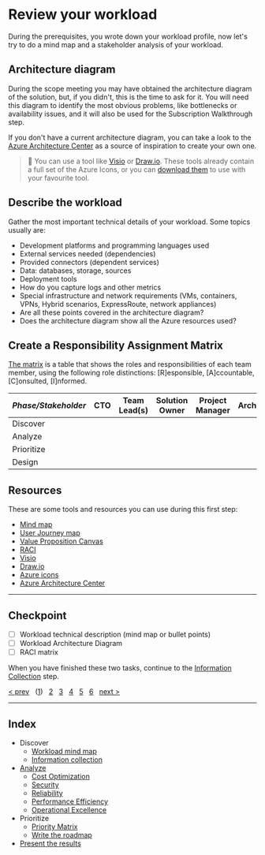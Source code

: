 # Review your workload

During the prerequisites, you wrote down your workload profile, now let's try to
do a mind map and a stakeholder analysis of your workload.

## Architecture diagram

During the scope meeting you may have obtained the architecture diagram of the
solution, but, if you didn't, this is the time to ask for it. You will need this
diagram to identify the most obvious problems, like bottlenecks or availability
issues, and it will also be used for the Subscription Walkthrough step.

If you don't have a current architecture diagram, you can take a look to the
[Azure Architecture Center][archcenter] as a source of inspiration to create
your own one.

> :pill: You can use a tool like [Visio][visio] or [Draw.io][drawio]. These
tools already contain a full set of the Azure Icons, or you can
[download them][azureicons] to use with your favourite tool.

## Describe the workload

Gather the most important technical details of your workload. Some topics
usually are:

* Development platforms and programming languages used
* External services needed (dependencies)
* Provided connectors (dependent services)
* Data: databases, storage, sources
* Deployment tools
* How do you capture logs and other metrics
* Special infrastructure and network requirements (VMs, containers, VPNs, Hybrid
scenarios, ExpressRoute, network appliances)
* Are all these points covered in the architecture diagram?
* Does the architecture diagram show all the Azure resources used?

## Create a Responsibility Assignment Matrix

[The matrix][raci] is a table that shows the roles and responsibilities of each
team member, using the following role distinctions: \[R\]esponsible,
\[A\]ccountable, \[C\]onsulted, \[I\]nformed.

| *Phase/Stakeholder* | **CTO** | **Team Lead(s)** | **Solution Owner** | **Project Manager** |**Architect** | **...** |
|---|---|---|---|---|---|---|
| Discover |
| Analyze |
| Prioritize |
| Design |

## Resources

These are some tools and resources you can use during this first step:

* [Mind map][mindmap]
* [User Journey map][userjourney]
* [Value Proposition Canvas][vpcanvas]
* [RACI][raci]
* [Visio][visio]
* [Draw.io][drawio]
* [Azure icons][azureicons]
* [Azure Architecture Center][archcenter]

---

## Checkpoint

* [ ] Workload technical description (mind map or bullet points)
* [ ] Workload Architecture Diagram
* [ ] RACI matrix

When you have finished these two tasks, continue to the
[Information Collection][2] step.

[archcenter]: https://docs.microsoft.com/en-us/azure/architecture/browse/
[azureicons]: https://docs.microsoft.com/en-us/azure/architecture/icons/
[drawio]: https://app.diagrams.net/
[mindmap]: https://en.wikipedia.org/wiki/Mind_map
[userjourney]: https://en.wikipedia.org/wiki/User_journey
[vpcanvas]: https://businessmodelanalyst.com/value-proposition-canvas
[raci]: https://en.wikipedia.org/wiki/Responsibility_assignment_matrix
[visio]: https://www.microsoft.com/microsoft-365/visio/visio-in-microsoft-365
[prev]: ../README.md
[next]: 02.Collection.md

[&lt; prev][prev] &nbsp; ([1][1]) &nbsp; [2][2] &nbsp; [3][3] &nbsp;
[4][4] &nbsp; [5][5] &nbsp; [6][6] &nbsp; [next &gt;][next]

---

## Index

* Discover
  * [Workload mind map][1]
  * [Information collection][2]
* [Analyze][3]
  * [Cost Optimization][3.A]
  * [Security][3.B]
  * [Reliability][3.C]
  * [Performance Efficiency][3.D]
  * [Operational Excellence][3.E]
* Prioritize
  * [Priority Matrix][4]
  * [Write the roadmap][5]
* [Present the results][6]

[1]: 01.Workload.md
[2]: 02.Collection.md
[3]: 03.Analyze.md
[3.A]: 03.A.CostOptimization.md
[3.B]: 03.B.Security.md
[3.C]: 03.C.Reliability.md
[3.D]: 03.D.Performance.md
[3.E]: 03.E.Operations.md
[4]: 04.Prioritize.md
[5]: 05.Roadmap.md
[6]: 06.Finalize.md
